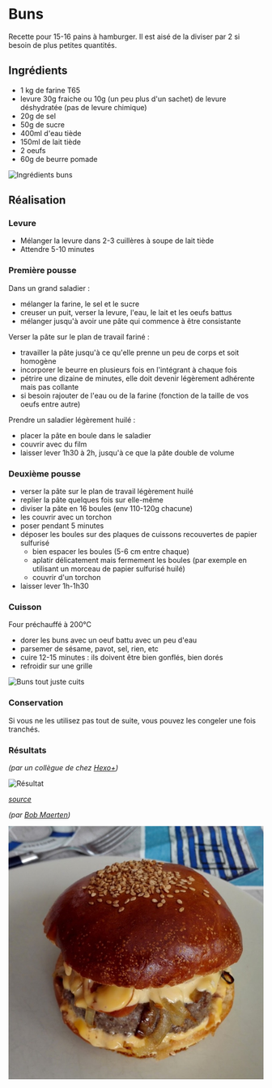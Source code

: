 Buns
====


Recette pour 15-16 pains à hamburger. Il est aisé de la diviser par 2 si besoin de plus petites quantités.

Ingrédients
-----------

- 1 kg de farine T65
- levure 30g fraiche ou 10g (un peu plus d'un sachet) de levure déshydratée (pas de levure chimique)
- 20g de sel
- 50g de sucre
- 400ml d'eau tiède
- 150ml de lait tiède
- 2 oeufs
- 60g de beurre pomade

![Ingrédients buns](./buns.pict/ingredients.jpg)

Réalisation
-----------

### Levure

- Mélanger la levure dans 2-3 cuillères à soupe de lait tiède
- Attendre 5-10 minutes

### Première pousse

Dans un grand saladier :

- mélanger la farine, le sel et le sucre
- creuser un puit, verser la levure, l'eau, le lait et les oeufs battus
- mélanger jusqu'à avoir une pâte qui commence à être consistante

Verser la pâte sur le plan de travail fariné :

- travailler la pâte jusqu'à ce qu'elle prenne un peu de corps et soit homogène
- incorporer le beurre en plusieurs fois en l'intégrant à chaque fois
- pétrire une dizaine de minutes, elle doit devenir légèrement adhérente mais pas collante
- si besoin rajouter de l'eau ou de la farine (fonction de la taille de vos oeufs entre autre)

Prendre un saladier légèrement huilé :

- placer la pâte en boule dans le saladier
- couvrir avec du film
- laisser lever 1h30 à 2h, jusqu'à ce que la pâte double de volume

### Deuxième pousse

- verser la pâte sur le plan de travail légèrement huilé
- replier la pâte quelques fois sur elle-même
- diviser la pâte en 16 boules (env 110-120g chacune)
- les couvrir avec un torchon
- poser pendant 5 minutes
- déposer les boules sur des plaques de cuissons recouvertes de papier sulfurisé
    - bien espacer les boules (5-6 cm entre chaque)
    - aplatir délicatement mais fermement les boules (par exemple en utilisant un morceau de papier sulfurisé huilé)
    - couvrir d'un torchon
- laisser lever 1h-1h30

### Cuisson

Four préchauffé à 200°C

- dorer les buns avec un oeuf battu avec un peu d'eau
- parsemer de sésame, pavot, sel, rien, etc
- cuire 12-15 minutes : ils doivent être bien gonflés, bien dorés
- refroidir sur une grille

![Buns tout juste cuits](./buns.pict/buns.jpg)

### Conservation

Si vous ne les utilisez pas tout de suite, vous pouvez les congeler une fois tranchés.

### Résultats

_(par un collègue de chez [Hexo+](https://hexoplus.com/))_

![Résultat](./buns.pict/resultat.jpg)

_[source](http://sandrakavital.blogspot.fr/2010/07/un-hamburger-parfait-commence-avec-un.html)_

_(par [Bob Maerten](https://bobmaerten.eu/))_

![Résultat](./buns.pict/resultat_bobmaerten.jpg)

